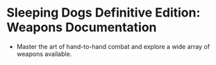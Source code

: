 # Sleeping Dogs Definitive Edition: Weapons Documentation

- Master the art of hand-to-hand combat and explore a wide array of weapons available.
